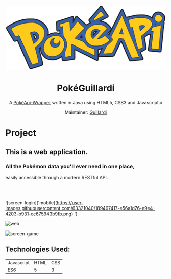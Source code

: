 <!--suppress HtmlDeprecatedAttribute -->
<br/>

<div align="center">
	<img height="200" src="https://raw.githubusercontent.com/PokeAPI/media/master/logo/pokeapi.svg?sanitize=true" alt="PokeAPI">
    <h1>PokéGuillardi</h1>
    <p>
        A <a href="https://pokeapi.co/">PokéApi-Wrapper</a> written in Java using HTML5, CSS3 and Javascript.x</a>
    </p>
    <p>
        Maintainer: <a href="https://github.com/pascalklassen">Guillardi</a>
    </p>
</div>



# Project

## This is a web application.

### All the Pokémon data you'll ever need in one place,
easily accessible through a modern RESTful API.

<br>


<br>

![screen-login]('mobile](https://user-images.githubusercontent.com/63321040/189497417-e56a1d76-e9e4-4203-b931-cc675943b9fb.png)
')

![web](https://user-images.githubusercontent.com/63321040/189497459-24c89ff2-5492-451b-9caf-15ccac5007fe.png)


![screen-game](![mobile](https://user-images.githubusercontent.com/63321040/189497523-aac59d3f-0ecf-48f4-8b33-b636ece13910.png)
)

## Technologies Used:

<table>
    <tr>
        <td>Javascript</td>
        <td>HTML</td>
        <td>CSS</td>
    </tr>
    <tr>
        <td>ES6</td>
        <td>5</td>
        <td>3</td>
    </tr>
</table>


